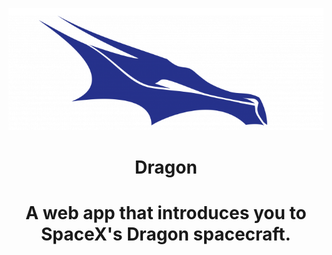 ![](https://github.com/Cocokringle/dragon-react-app/blob/main/public/logo-dragon.png)

<h1 align="center">Dragon<h1>
<p align="center">A web app that introduces you to SpaceX's Dragon spacecraft.<p>


